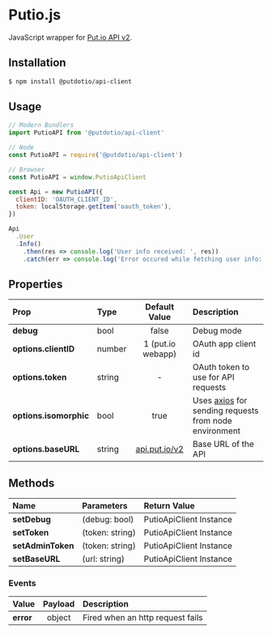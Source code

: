 # Putio.js
JavaScript wrapper for [Put.io API v2](https://api.put.io/v2).

## Installation
```bash
$ npm install @putdotio/api-client
```

## Usage
```js
// Modern Bundlers
import PutioAPI from '@putdotio/api-client'

// Node
const PutioAPI = require('@putdotio/api-client')

// Browser
const PutioAPI = window.PutioApiClient

const Api = new PutioAPI({
  clientID: 'OAUTH_CLIENT_ID',
  token: localStorage.getItem('oauth_token'),
})

Api
  .User
  .Info()
    .then(res => console.log('User info received: ', res))
    .catch(err => console.log('Error occured while fetching user info: ', err))
```

## Properties
| Prop | Type | Default Value | Description |
| :---- |:-------------|:----:| :------- |
| **debug** | bool | false | Debug mode |
| **options.clientID** | number | 1 (put.io webapp) | OAuth app client id |
| **options.token** | string | - | OAuth token to use for API requests |
| **options.isomorphic** | bool | true | Uses [axios](https://github.com/axios/axios) for sending requests from node environment |
| **options.baseURL** | string | [api.put.io/v2](https://api.put.io/v2) | Base URL of the API |

## Methods
| Name | Parameters | Return Value |
| :---- |:-------------|:-----|
| **setDebug** | (debug: bool) | PutioApiClient Instance |
| **setToken** | (token: string) | PutioApiClient Instance |
| **setAdminToken** | (token: string) | PutioApiClient Instance |
| **setBaseURL** | (url: string) | PutioApiClient Instance |

### Events
| Value | Payload |  Description |
| :---- |:-------------:| :------- |
| **error** | object | Fired when an http request fails |
